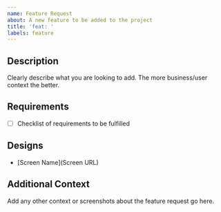 ```yaml
---
name: Feature Request
about: A new feature to be added to the project
title: 'feat: '
labels: feature
---
```


## Description

Clearly describe what you are looking to add. The more business/user context the better.

## Requirements

- [ ] Checklist of requirements to be fulfilled

## Designs

- [Screen Name](Screen URL)

## Additional Context

Add any other context or screenshots about the feature request go here.
